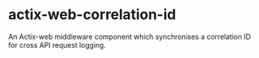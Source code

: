 # actix-web-correlation-id
An Actix-web middleware component which synchronises a correlation ID for cross API request logging.
